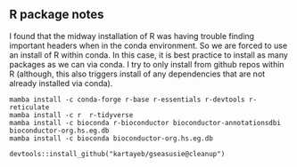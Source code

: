 ## R package notes

I found that the midway installation of R was having trouble finding important headers when in the conda environment.
So we are forced to use an install of R within conda. 
In this case, it is best practice to install as many packages as we can via conda. 
I try to only install from github repos within R (although, this also triggers install of any dependencies that are not already installed via conda).

```
mamba install -c conda-forge r-base r-essentials r-devtools r-reticulate
mamba install -c r  r-tidyverse
mamba install -c bioconda r-bioconductor bioconductor-annotationsdbi bioconductor-org.hs.eg.db 
mamba install -c bioconda bioconductor-org.hs.eg.db
```

```{r}
devtools::install_github("kartayeb/gseasusie@cleanup")
```
